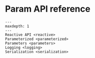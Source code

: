# Param API reference

```{toctree}
---
maxdepth: 1
---
Reactive API <reactive>
Parameterized <parameterized>
Parameters <parameters>
Logging <logging>
Serialization <serialization>
```
